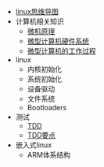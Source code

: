 

* [ linux思维导图 ](./linux_guide.md)
* 计算机相关知识
    * [ 微机原理 ](./microcomputer_theory.md)
    * [微型计算机硬件系统](http://wjyl.csxupt.com/wjyl/OnlineClass/1.4.html)
    * [微型计算机的工作过程](http://wjyl.csxupt.com/wjyl/OnlineClass/1.5.html)
* linux
    * 内核初始化
    * 系统初始化
    * 设备驱动
    * 文件系统
    * Bootloaders
* 测试
    * [ TDD ](./TDD.md)
    * [ TDD要点 ](./TDD_tips.md)
* 嵌入式linux
    * ARM体系结构

